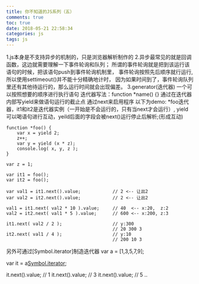 ```yaml
---
title: 你不知道的JS系列（五）
comments: true
toc: true
date: 2018-05-21 22:58:34
categories: js
tags: js
---
```

1.js本身是不支持异步的机制的，只是浏览器解析制作的
2.异步最常见的就是回调函数，这边就需要理解一下事件轮询和队列；
所谓的事件轮询就是把到该运行该语句的时候，把该语句push到事件轮询机制里，
事件轮询按照先后顺序就行运行,所以使用settimeout()并不能十分精确地计时，
因为如果时间到了，事件轮询队列里还有其他待运行的，那么运行时间就会出现偏差。
3.generator(迭代器) 一个可以按照想要的顺序进行执行语句
迭代器写法：function *name() {}
通过在迭代器内部写yield来做语句运行的截止点
通过next来启用程序
以下为demo: *foo迭代器，it1和it2是迭代器实例（一开始是不会运行的，只有当next才会运行）,
yield可以喝语句进行互动，yeild后面的字段会被next()运行停止后解析;(形成互动)
```
function *foo() {
	var x = yield 2;
	z++;
	var y = yield (x * z);
	console.log( x, y, z );
}

var z = 1;

var it1 = foo();
var it2 = foo();

var val1 = it1.next().value;			// 2 <-- 让出2
var val2 = it2.next().value;			// 2 <-- 让出2

val1 = it1.next( val2 * 10 ).value;		// 40  <-- x:20,  z:2
val2 = it2.next( val1 * 5 ).value;		// 600 <-- x:200, z:3

it1.next( val2 / 2 );					// y:300
										// 20 300 3
it2.next( val1 / 4 );					// y:10
										// 200 10 3
```
另外可通过[Symbol.iterator]制造迭代器
var a = [1,3,5,7,9];

var it = a[Symbol.iterator]();

it.next().value;	// 1
it.next().value;	// 3
it.next().value;	// 5
..
